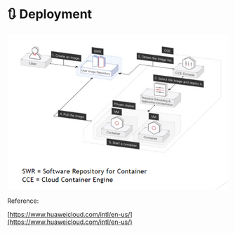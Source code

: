 # 🔃 Deployment

![](<../.gitbook/assets/image (3) (1) (1).png>)

Reference:

[https://www.huaweicloud.com/intl/en-us/](https://www.huaweicloud.com/intl/en-us/)
